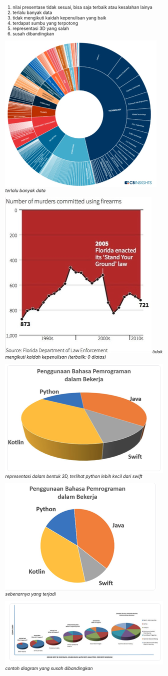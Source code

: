 1. nilai presentase tidak sesuai, bisa saja terbaik atau kesalahan lainya
2. terlalu banyak data 
3. tidak mengikuti kaidah kepenulisan yang baik
4. terdapat sumbu yang terpotong
5. representasi 3D yang salah
6. susah dibandingkan 

![e41b0bf1f0850845e914a9e8cb0c38cd.png](../../../../_resources/e41b0bf1f0850845e914a9e8cb0c38cd.png)
*terlalu banyak data*

![25c81743372b15009a3c8262cb272408.png](../../../../_resources/25c81743372b15009a3c8262cb272408.png)
*tidak mengikuti kaidah kepenulisan (terbailk: 0 diatas)*

![218073e0e578ac2980083eed4907be9a.png](../../../../_resources/218073e0e578ac2980083eed4907be9a.png)
*representasi dalam bentuk 3D, terlihat python lebih kecil dari swift*

![f3919d2179b2f1eac1ebd2ca6c9f810b.png](../../../../_resources/f3919d2179b2f1eac1ebd2ca6c9f810b.png)
*sebenarnya yang terjadi*

![a19757b346497ca7463e49d3b83601a6.png](../../../../_resources/a19757b346497ca7463e49d3b83601a6.png)
*contoh diagram yang susah dibandingkan*
